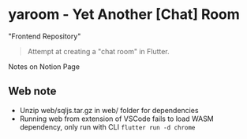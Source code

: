 # yaroom - Yet Another [Chat] Room

"Frontend Repository"

> Attempt at creating a "chat room" in Flutter.

Notes on Notion Page

## Web note
- Unzip web/sqljs.tar.gz in web/ folder for dependencies
- Running web from extension of VSCode fails to load WASM dependency, only run with CLI `flutter run -d chrome`